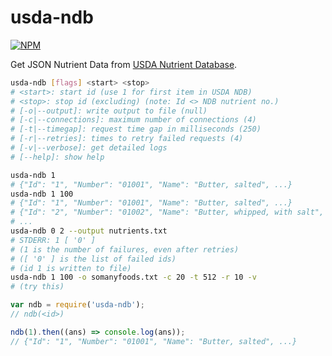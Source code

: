 # usda-ndb

[![NPM](https://nodei.co/npm/usda-ndb.png)](https://nodei.co/npm/usda-ndb/)

Get JSON Nutrient Data from [USDA Nutrient Database].

```bash
usda-ndb [flags] <start> <stop>
# <start>: start id (use 1 for first item in USDA NDB)
# <stop>: stop id (excluding) (note: Id <> NDB nutrient no.)
# [-o|--output]: write output to file (null)
# [-c|--connections]: maximum number of connections (4)
# [-t|--timegap]: request time gap in milliseconds (250)
# [-r|--retries]: times to retry failed requests (4)
# [-v|--verbose]: get detailed logs
# [--help]: show help

usda-ndb 1
# {"Id": "1", "Number": "01001", "Name": "Butter, salted", ...}
usda-ndb 1 100
# {"Id": "1", "Number": "01001", "Name": "Butter, salted", ...}
# {"Id": "2", "Number": "01002", "Name": "Butter, whipped, with salt", ...}
# ...
usda-ndb 0 2 --output nutrients.txt
# STDERR: 1 [ '0' ]
# (1 is the number of failures, even after retries)
# ([ '0' ] is the list of failed ids)
# (id 1 is written to file)
usda-ndb 1 100 -o somanyfoods.txt -c 20 -t 512 -r 10 -v
# (try this)
```
```javascript
var ndb = require('usda-ndb');
// ndb(<id>)

ndb(1).then((ans) => console.log(ans));
// {"Id": "1", "Number": "01001", "Name": "Butter, salted", ...}
```


[USDA Nutrient Database]: https://ndb.nal.usda.gov/ndb/
